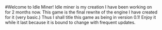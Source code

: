 #Welcome to Idle Miner!
Idle miner is my creation I have been working on for 2 months now. This game is the final rewrite of the engine I have created for it (very basic.) Thus I shall title this game as being in version 0.1! Enjoy it while it last because it is bound to change with frequent updates.
